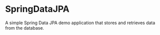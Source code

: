 # SpringDataJPA
A simple Spring Data JPA demo application that stores and retrieves data from the database. 

